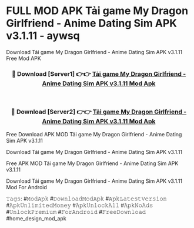 # FULL MOD APK Tải game My Dragon Girlfriend - Anime Dating Sim APK v3.1.11 - aywsq
Download Tải game My Dragon Girlfriend - Anime Dating Sim APK v3.1.11 Free Mod APK

<div align="center">
<h3>🔴 Download [Server1] 👉👉 <a href="https://apk-comot.site?title=Tải_game_My_Dragon_Girlfriend_-_Anime_Dating_Sim_APK_v3.1.11">Tải game My Dragon Girlfriend - Anime Dating Sim APK v3.1.11 Mod Apk</a></h3><br>

<h3>🔴 Download [Server2] 👉👉 <a href="https://apk-comot.site?title=Tải_game_My_Dragon_Girlfriend_-_Anime_Dating_Sim_APK_v3.1.11">Tải game My Dragon Girlfriend - Anime Dating Sim APK v3.1.11 Mod Apk</a></h3>
</div>


Free Download APK MOD Tải game My Dragon Girlfriend - Anime Dating Sim APK v3.1.11

Download Tải game My Dragon Girlfriend - Anime Dating Sim APK v3.1.11 

Free APK MOD Tải game My Dragon Girlfriend - Anime Dating Sim APK v3.1.11 

Download Tải game My Dragon Girlfriend - Anime Dating Sim APK v3.1.11 Mod For Android

𝚃𝚊𝚐𝚜: #𝙼𝚘𝚍𝙰𝚙𝚔 #𝙳𝚘𝚠𝚗𝚕𝚘𝚊𝚍𝙼𝚘𝚍𝙰𝚙𝚔 #𝙰𝚙𝚔𝙻𝚊𝚝𝚎𝚜𝚝𝚅𝚎𝚛𝚜𝚒𝚘𝚗 #𝙰𝚙𝚔𝚄𝚗𝚕𝚒𝚖𝚒𝚝𝚎𝚍𝙼𝚘𝚗𝚎𝚢 #𝙰𝚙𝚔𝚄𝚗𝚕𝚘𝚌𝚔𝙰𝚕𝚕 #𝙰𝚙𝚔𝙽𝚘𝙰𝚍𝚜 #𝚄𝚗𝚕𝚘𝚌𝚔𝙿𝚛𝚎𝚖𝚒𝚞𝚖 #𝙵𝚘𝚛𝙰𝚗𝚍𝚛𝚘𝚒𝚍 #𝙵𝚛𝚎𝚎𝙳𝚘𝚠𝚗𝚕𝚘𝚊𝚍 #home_design_mod_apk